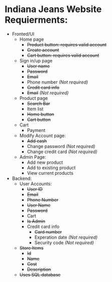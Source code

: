 ﻿# Indiana Jeans Website Requierments:
- Fronted/UI
    - Home page
        - ~~Product button: requires valid account~~
        - ~~Create account~~
        - ~~Cart button: requires valid account~~
    - Sign in/up page
        - ~~User name~~
        - ~~Password~~
        - ~~Email~~
        - Phone number *(Not required)*
        - ~~Credit card info~~
        - ~~Email~~ *(Not required)*
    - Product page
        - ~~Search Bar~~
        - Item list
        - ~~Home button~~
        - ~~Cart button~~
    - Cart
        - Payment
    - Modify Account page:
        - ~~Add cash~~
        - Change password *(Not required)*
        - Change credit card *(Not required)*
    - Admin Page:
        - Add new product
        - Add to existing product
        - View current products
- Backend:
    - User Accounts:
        - ~~User ID~~
        - ~~Email~~
        - ~~Phone Number~~
        - ~~User Name~~
        - ~~Password~~
        - Cart
        - ~~Is Admin~~
        - Credit card info
            - ~~Card number~~ 
            - Experation date *(Not required)*
            - Security code *(Not required)*
    - ~~Store Items~~
        - ~~Id~~
        - ~~Name~~
        - ~~Cost~~
        - ~~Description~~
    - ~~Uses SQL database~~
